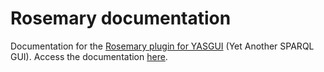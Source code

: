 # Rosemary documentation
Documentation for the [Rosemary plugin for YASGUI](https://github.com/yasgui-with-rosemary/app) (Yet Another SPARQL GUI). Access the documentation [here](https://yasgui-with-rosemary.github.io/docs/).

